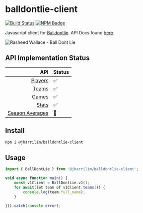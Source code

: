 # balldontlie-client

[![Build Status]](https://dev.azure.com/josephharrisonlim/josephharrisonlim/_build/latest?definitionId=2&branchName=master)
[![NPM Badge]](https://www.npmjs.com/package/@jharrilim/balldontlie-client)

Javascript client for [Balldontlie](https://github.com/ynnadkrap/balldontlie). API Docs found [here](https://jharrilim.github.io/balldontlie-client).

![Rasheed Wallace - Ball Dont Lie](https://media.giphy.com/media/Jm2hosNfVeNjy/giphy.gif)

[Build Status]: https://dev.azure.com/josephharrisonlim/josephharrisonlim/_apis/build/status/jharrilim.balldontlie-client?branchName=master

[NPM Badge]: https://img.shields.io/npm/v/@jharrilim/balldontlie-client.svg

## API Implementation Status

|                                                            API | Status |
| -------------------------------------------------------------: | :----- |
|                 [Players](https://www.balldontlie.io/#players) | ✅      |
|                     [Teams](https://www.balldontlie.io/#teams) | ✅      |
|                     [Games](https://www.balldontlie.io/#games) | ✅      |
|                     [Stats](https://www.balldontlie.io/#stats) | ✅    |
| [Season Averages](https://www.balldontlie.io/#season-averages) | 🚸      |

## Install

```sh
npm i @jharrilim/balldontlie-client
```

## Usage

```js
import { BallDontLie } from '@jharrilim/balldontlie-client';

void async function main() {
    const v1Client = BallDontLie.v1();
    for await(let team of v1Client.teams()) {
        console.log(team.full_name);
    }

}().catch(console.error);
```
